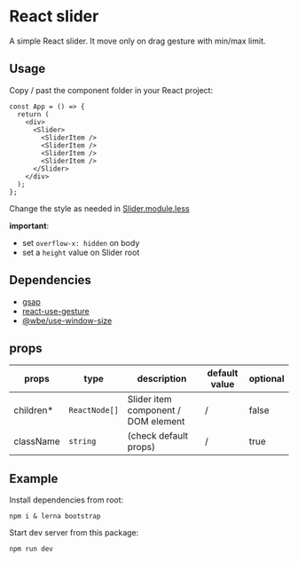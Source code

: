 # React slider

A simple React slider. It move only on drag gesture with min/max limit.

## Usage

Copy / past the component folder in your React project:

```tsx
const App = () => {
  return (
    <div>
      <Slider>
        <SliderItem />
        <SliderItem />
        <SliderItem />
        <SliderItem />
      </Slider>
    </div>
  );
};
```

Change the style as needed in [Slider.module.less](slider/Slider.module.less)

**important**:

- set `overflow-x: hidden` on body
- set a `height` value on Slider root

## Dependencies

- [gsap](https://github.com/greensock/GSAP)
- [react-use-gesture](https://github.com/pmndrs/use-gesture)
- [@wbe/use-window-size](https://github.com/willybrauner/use-window-size)

## props

| props      | type          | description                         | default value | optional |
| ---------- | ------------- | ----------------------------------- | ------------- | -------- |
| children\* | `ReactNode[]` | Slider item component / DOM element | /             | false    |
| className  | `string`      | (check default props)               | /             | true     |

## Example

Install dependencies from root:

```shell
npm i & lerna bootstrap
```

Start dev server from this package:

```shell
npm run dev
```
